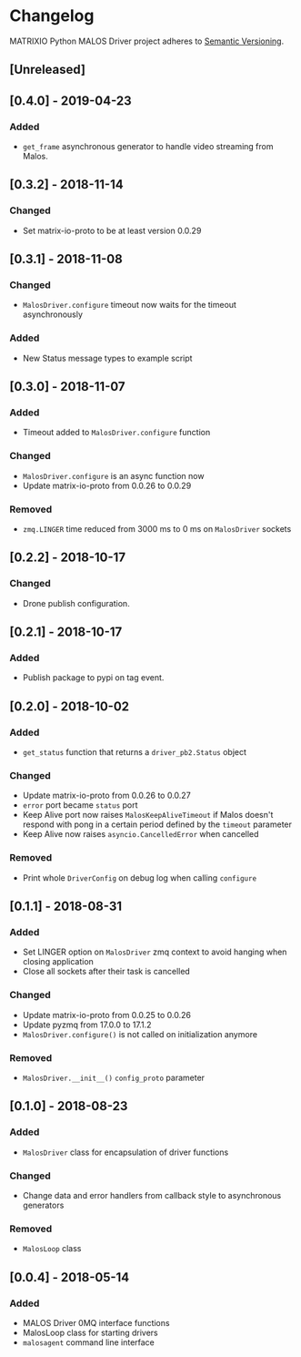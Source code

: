 # Changelog
MATRIXIO Python MALOS Driver project adheres to [Semantic Versioning](http://semver.org/spec/v2.0.0.html).

## [Unreleased]

## [0.4.0] - 2019-04-23
### Added
- `get_frame` asynchronous generator to handle
  video streaming from Malos.

## [0.3.2] - 2018-11-14
### Changed
- Set matrix-io-proto to be at least version 0.0.29

## [0.3.1] - 2018-11-08
### Changed
- `MalosDriver.configure` timeout now waits for the timeout asynchronously

### Added
- New Status message types to example script

## [0.3.0] - 2018-11-07
### Added
- Timeout added to `MalosDriver.configure` function

### Changed
- `MalosDriver.configure` is an async function now
- Update matrix-io-proto from 0.0.26 to 0.0.29

### Removed
- `zmq.LINGER` time reduced from 3000 ms to 0 ms on `MalosDriver` sockets

## [0.2.2] - 2018-10-17
### Changed
- Drone publish configuration.

## [0.2.1] - 2018-10-17
### Added
- Publish package to pypi on tag event.

## [0.2.0] - 2018-10-02

### Added
- `get_status` function that returns a `driver_pb2.Status` object

### Changed
- Update matrix-io-proto from 0.0.26 to 0.0.27
- `error` port became `status` port
- Keep Alive port now raises `MalosKeepAliveTimeout` if Malos doesn't respond with
pong in a certain period defined by the `timeout` parameter
- Keep Alive now raises `asyncio.CancelledError` when cancelled

### Removed
- Print whole `DriverConfig` on debug log when calling `configure`

## [0.1.1] - 2018-08-31

### Added
- Set LINGER option on `MalosDriver` zmq context to avoid hanging 
when closing application 
- Close all sockets after their task is cancelled

### Changed
- Update matrix-io-proto from 0.0.25 to 0.0.26
- Update pyzmq from 17.0.0 to 17.1.2
- `MalosDriver.configure()` is not called on initialization anymore

### Removed
- `MalosDriver.__init__()` `config_proto` parameter

## [0.1.0] - 2018-08-23
### Added
- `MalosDriver` class for encapsulation of driver functions

### Changed
- Change data and error handlers from callback style to asynchronous 
generators

### Removed
- `MalosLoop` class

## [0.0.4] - 2018-05-14
### Added
- MALOS Driver 0MQ interface functions
- MalosLoop class for starting drivers
- `malosagent` command line interface
